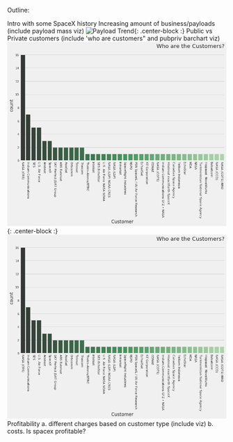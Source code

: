 Outline:

Intro with some SpaceX history
Increasing amount of business/payloads (include payload mass viz)
![Payload Trend](../_img/payloadtrend.png){: .center-block :}
Public vs Private customers (include 'who are customers" and pubpriv barchart viz)
![Who are the customers?](../img/customercount.png){: .center-block :}
![Customer Count](../img/customercount.png)
Profitability
  a. different charges based on customer type (include viz)
  b. costs. Is spacex profitable?
